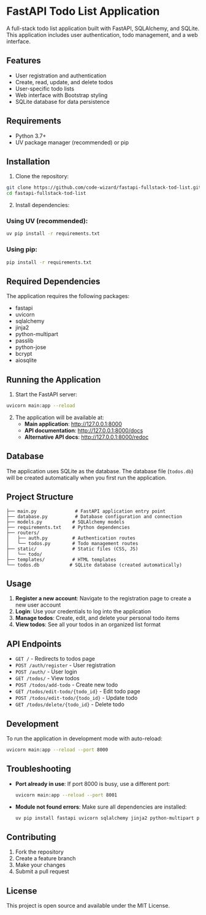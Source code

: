 # FastAPI Todo List Application

A full-stack todo list application built with FastAPI, SQLAlchemy, and SQLite. This application includes user authentication, todo management, and a web interface.

## Features

- User registration and authentication
- Create, read, update, and delete todos
- User-specific todo lists
- Web interface with Bootstrap styling
- SQLite database for data persistence

## Requirements

- Python 3.7+
- UV package manager (recommended) or pip

## Installation

1. Clone the repository:
```bash
git clone https://github.com/code-wizard/fastapi-fullstack-tod-list.git
cd fastapi-fullstack-tod-list
```

2. Install dependencies:

### Using UV (recommended):
```bash
uv pip install -r requirements.txt
```

### Using pip:
```bash
pip install -r requirements.txt
```

## Required Dependencies

The application requires the following packages:
- fastapi
- uvicorn
- sqlalchemy
- jinja2
- python-multipart
- passlib
- python-jose
- bcrypt
- aiosqlite

## Running the Application

1. Start the FastAPI server:
```bash
uvicorn main:app --reload
```

2. The application will be available at:
   - **Main application**: http://127.0.0.1:8000
   - **API documentation**: http://127.0.0.1:8000/docs
   - **Alternative API docs**: http://127.0.0.1:8000/redoc

## Database

The application uses SQLite as the database. The database file (`todos.db`) will be created automatically when you first run the application.

## Project Structure

```
├── main.py              # FastAPI application entry point
├── database.py          # Database configuration and connection
├── models.py           # SQLAlchemy models
├── requirements.txt    # Python dependencies
├── routers/
│   ├── auth.py         # Authentication routes
│   └── todos.py        # Todo management routes
├── static/             # Static files (CSS, JS)
│   └── todo/
├── templates/          # HTML templates
└── todos.db           # SQLite database (created automatically)
```

## Usage

1. **Register a new account**: Navigate to the registration page to create a new user account
2. **Login**: Use your credentials to log into the application
3. **Manage todos**: Create, edit, and delete your personal todo items
4. **View todos**: See all your todos in an organized list format

## API Endpoints

- `GET /` - Redirects to todos page
- `POST /auth/register` - User registration
- `POST /auth/` - User login
- `GET /todos/` - View todos
- `POST /todos/add-todo` - Create new todo
- `GET /todos/edit-todo/{todo_id}` - Edit todo page
- `POST /todos/edit-todo/{todo_id}` - Update todo
- `GET /todos/delete/{todo_id}` - Delete todo

## Development

To run the application in development mode with auto-reload:

```bash
uvicorn main:app --reload --port 8000
```

## Troubleshooting

- **Port already in use**: If port 8000 is busy, use a different port:
  ```bash
  uvicorn main:app --reload --port 8001
  ```

- **Module not found errors**: Make sure all dependencies are installed:
  ```bash
  uv pip install fastapi uvicorn sqlalchemy jinja2 python-multipart passlib python-jose bcrypt
  ```

## Contributing

1. Fork the repository
2. Create a feature branch
3. Make your changes
4. Submit a pull request

## License

This project is open source and available under the MIT License.

